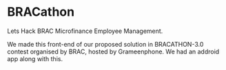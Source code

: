 # BRACathon
Lets Hack BRAC Microfinance Employee Management.

We made this front-end of our proposed solution in BRACATHON-3.0 contest organised by BRAC, hosted by Grameenphone.
We had an addroid app along with this.
